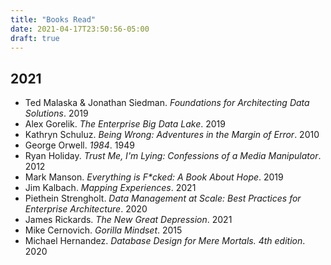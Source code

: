 ```yaml
---
title: "Books Read"
date: 2021-04-17T23:50:56-05:00
draft: true
---
```


## 2021
- Ted Malaska & Jonathan Siedman. _Foundations for Architecting Data Solutions_. 2019
- Alex Gorelik. _The Enterprise Big Data Lake_. 2019
- Kathryn Schuluz. _Being Wrong: Adventures in the Margin of Error_. 2010
- George Orwell. _1984_. 1949
- Ryan Holiday. _Trust Me, I'm Lying: Confessions of a Media Manipulator_. 2012
- Mark Manson. _Everything is F*cked: A Book About Hope_. 2019
- Jim Kalbach. _Mapping Experiences_. 2021
- Piethein Strengholt. _Data Management at Scale: Best Practices for Enterprise Architecture_. 2020
- James Rickards. _The New Great Depression_. 2021
- Mike Cernovich. _Gorilla Mindset_. 2015
- Michael Hernandez. _Database Design for Mere Mortals. 4th edition_. 2020 